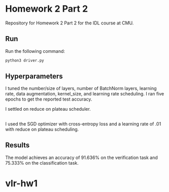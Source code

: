 # Homework 2 Part 2

Repository for Homework 2 Part 2 for the IDL course at CMU.

## Run

Run the following command:

```bash
python3 driver.py
```

## Hyperparameters

I tuned the number/size of layers, number of BatchNorm layers, learning rate, data augmentation, kernel_size, and learning rate scheduling. I ran five epochs to get the reported test accuracy.

I settled on reduce on plateau scheduler.

## 

I used the SGD optimizer with cross-entropy loss and a learning rate of .01 with reduce on plateau scheduling.

## Results

The model achieves an accuracy of 91.636% on the verification task and 75.333% on the classification task. 

# vlr-hw1
